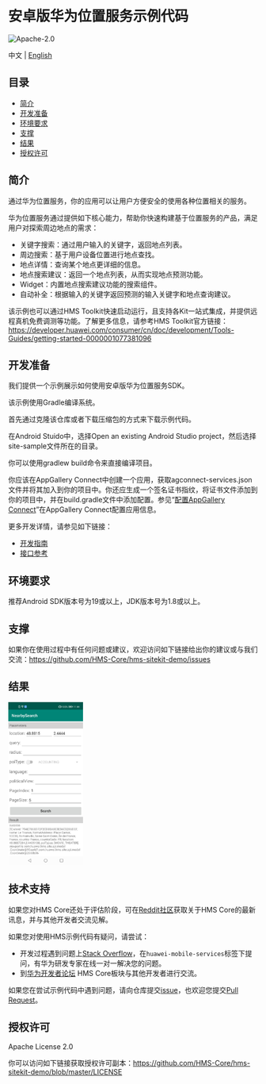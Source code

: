 安卓版华为位置服务示例代码
===============================
![Apache-2.0](https://img.shields.io/badge/license-Apache-blue)

中文 | [English](https://github.com/HMS-Core/hms-sitekit-demo/blob/master/README.md)

## 目录

 * [简介](#简介)
* [开发准备](#开发准备)
* [环境要求](#环境要求)
* [支撑](#支撑)
* [结果](#结果)
* [授权许可](#授权许可)

简介
------------

通过华为位置服务，你的应用可以让用户方便安全的使用各种位置相关的服务。

华为位置服务通过提供如下核心能力，帮助你快速构建基于位置服务的产品，满足用户对探索周边地点的需求：

- 关键字搜索：通过用户输入的关键字，返回地点列表。
- 周边搜索：基于用户设备位置进行地点查找。
- 地点详情：查询某个地点更详细的信息。
- 地点搜索建议：返回一个地点列表，从而实现地点预测功能。
- Widget：内置地点搜索建议功能的搜索组件。
- 自动补全：根据输入的关键字返回预测的输入关键字和地点查询建议。

该示例也可以通过HMS Toolkit快速启动运行，且支持各Kit一站式集成，并提供远程真机免费调测等功能。了解更多信息，请参考HMS Toolkit官方链接：https://developer.huawei.com/consumer/cn/doc/development/Tools-Guides/getting-started-0000001077381096

开发准备
---------------
我们提供一个示例展示如何使用安卓版华为位置服务SDK。

该示例使用Gradle编译系统。

首先通过克隆该仓库或者下载压缩包的方式来下载示例代码。

在Android Stuido中，选择Open an existing Android Studio project，然后选择site-sample文件所在的目录。

你可以使用gradlew build命令来直接编译项目。

你应该在AppGallery Connect中创建一个应用，获取agconnect-services.json文件并将其加入到你的项目中。你还应生成一个签名证书指纹，将证书文件添加到你的项目中，并在build.gradle文件中添加配置。参见“[配置AppGallery Connect](https://developer.huawei.com/consumer/cn/doc/development/HMSCore-Guides-V5/android-sdk-config-agc-0000001050158579-V5)”在AppGallery Connect配置应用信息。



更多开发详情，请参见如下链接：

- [开发指南](https://developer.huawei.com/consumer/cn/doc/development/HMSCore-Guides-V5/android-sdk-introduction-0000001050158571-V5)
- [接口参考](https://developer.huawei.com/consumer/cn/doc/development/HMSCore-References-V5/api-overview-0000001050153970-V5)

环境要求
-------

推荐Android SDK版本号为19或以上，JDK版本号为1.8或以上。

支撑
-------

如果你在使用过程中有任何问题或建议，欢迎访问如下链接给出你的建议或与我们交流：https://github.com/HMS-Core/hms-sitekit-demo/issues

## 结果

<img src="nearby-search.jpg" width = 30% height = 30%>

## 技术支持
如果您对HMS Core还处于评估阶段，可在[Reddit社区](https://www.reddit.com/r/HuaweiDevelopers/)获取关于HMS Core的最新讯息，并与其他开发者交流见解。

如果您对使用HMS示例代码有疑问，请尝试：
- 开发过程遇到问题上[Stack Overflow](https://stackoverflow.com/questions/tagged/huawei-mobile-services)，在`huawei-mobile-services`标签下提问，有华为研发专家在线一对一解决您的问题。
- 到[华为开发者论坛](https://developer.huawei.com/consumer/cn/forum/blockdisplay?fid=18) HMS Core板块与其他开发者进行交流。

如果您在尝试示例代码中遇到问题，请向仓库提交[issue](https://github.com/HMS-Core/hms-nearby-demo/issues)，也欢迎您提交[Pull Request](https://github.com/HMS-Core/hms-nearby-demo/pulls)。

授权许可
-------
Apache License 2.0

你可以访问如下链接获取授权许可副本：https://github.com/HMS-Core/hms-sitekit-demo/blob/master/LICENSE

